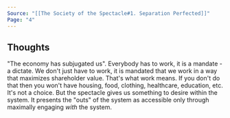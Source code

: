 ```yaml
---
Source: "[[The Society of the Spectacle#1. Separation Perfected]]"
Page: "4"
---
```

## Thoughts
"The economy has subjugated us". Everybody has to work, it is a mandate - a dictate. We don't just have to work, it is mandated that we work in a way that maximizes shareholder value. That's what work means. If you don't do that then you won't have housing, food, clothing, healthcare, education, etc. It's not a choice. But the spectacle gives us something to desire within the system. It presents the "outs" of the system as accessible only through maximally engaging *with* the system. 